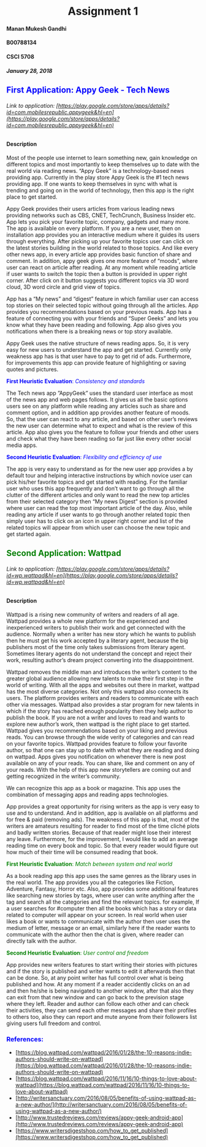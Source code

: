 # <center> Assignment 1 </center>
#### **Manan Mukesh Gandhi** 
#### **B00788134**
#### **CSCI 5708**
##### **January 28, 2018**

## <span style="color:blue">First Application: **Appy Geek** - Tech News</span>
###### Link to application: [https://play.google.com/store/apps/details?id=com.mobilesrepublic.appygeek&hl=en](https://play.google.com/store/apps/details?id=com.mobilesrepublic.appygeek&hl=en)

#### Description

Most of the people use internet to learn something new, gain knowledge on different topics and most importantly to keep themselves up to date with the real world via reading news. “Appy Geek” is a technology-based news providing app. Currently in the play store Appy Geek is the #1 tech news providing app. If one wants to keep themselves in sync with what is trending and going on in the world of technology, then this app is the right place to get started.

Appy Geek provides their users articles from various leading news providing networks such as CBS, CNET, TechCrunch, Business Insider etc. App lets you pick your favorite topic, company, gadgets and many more. The app is available on every platform. If you are a new user, then on installation app provides you an interactive medium where it guides its users through everything. After picking up your favorite topics user can click on the latest stories building in the world related to those topics. And like every other news app, in every article app provides basic function of share and comment. In addition, appy geek gives one more feature of “moods”, where user can react on article after reading. At any moment while reading article if user wants to switch the topic then a button is provided in upper right corner. After click on it button suggests you different topics via 3D word cloud, 3D word circle and grid view of topics. 

App has a “My news” and “digest” feature in which familiar user can access top stories on their selected topic without going through all the articles. App provides you recommendations based on your previous reads. App has a feature of connecting you with your friends and “Super Geeks” and lets you know what they have been reading and following. App also gives you notifications when there is a breaking news or top story available.

Appy Geek uses the native structure of news reading apps. So, it is very easy for new users to understand the app and get started. Currently only weakness app has is that user have to pay to get rid of ads. Furthermore, for improvements this app can provide feature of highlighting or saving quotes and pictures.


<span style="color:blue">**First Heuristic Evaluation**: _Consistency and standards_</span>

The Tech news app ”AppyGeek” uses the standard user interface as most of the news app and web pages follows. It gives us all the basic options users see on any platform while reading any articles such as share and comment option, and in addition app provides another feature of moods. So, that the user can react to any article, and based on other user’s reviews the new user can determine what to expect and what is the review of this article. App also gives you the feature to follow your friends and other users and check what they have been reading so far just like every other social media apps.

<span style="color:Blue">**Second Heuristic Evaluation**: _Flexibility and efficiency of use_ </span>

The app is very easy to understand as for the new user app provides a by default tour and helping interactive instructions by which novice user can pick his/her favorite topics and get started with reading. For the familiar user who uses this app frequently and don’t want to go through all the clutter of the different articles and only want to read the new top articles from their selected category then “My news Digest” section is provided where user can read the top most important article of the day. Also, while reading any article if user wants to go through another related topic then simply user has to click on an icon in upper right corner and list of the related topics will appear from which user can choose the new topic and get started again.

## <span style="color:Green">Second Application: **Wattpad**</span>

###### Link to application: [https://play.google.com/store/apps/details?id=wp.wattpad&hl=en](https://play.google.com/store/apps/details?id=wp.wattpad&hl=en)

#### Description

Wattpad is a rising new community of writers and readers of all age. Wattpad provides a whole new platform for the experienced and inexperienced writers to publish their work and get connected with the audience. Normally when a writer has new story which he wants to publish then he must get his work accepted by a literary agent, because the big publishers most of the time only takes submissions from literary agent. Sometimes literary agents do not understand the concept and reject their work, resulting author’s dream project converting into the disappointment.

Wattpad removes the middle man and introduces the writer’s content to the greater global audience allowing new talents to make their first step in the world of writing. With all the apps and websites out there in market, wattpad has the most diverse categories. Not only this wattpad also connects its users. The platform provides writers and readers to communicate with each other via messages. Wattpad also provides a star program for new talents in which if the story has reached enough popularity then they help author to publish the book. If you are not a writer and loves to read and wants to explore new author’s work, then wattpad is the right place to get started. Wattpad gives you recommendations based on your liking and previous reads. You can browse through the wide verity of categories and can read on your favorite topics. Wattpad provides feature to follow your favorite author, so that one can stay up to date with what they are reading and doing on wattpad. Apps gives you notification on whenever there is new post available on any of your reads. You can share, like and comment on any of your reads. With the help of this app new storytellers are coming out and getting recognized in the writer’s community. 

We can recognize this app as a book or magazine. This app uses the combination of messaging apps and reading apps technologies. 

App provides a great opportunity for rising writers as the app is very easy to use and to understand. And in addition, app is available on all platforms and for free & paid (removing ads). The weakness of this app is that, most of the writers are amateurs resulting for reader to find most of the time cliché plots and badly written stories. Because of that reader might lose their interest any leave. Furthermore, for the improvement, I would like to add an average reading time on every book and topic. So that every reader would figure out how much of their time will be consumed reading that book.


<span style="color:green">**First Heuristic Evaluation**: _Match between system and real world_</span>

As a book reading app this app uses the same genres as the library uses in the real world. The app provides you all the categories like Fiction, Adventure, Fantasy, Horror etc. Also, app provides some additional features like searching new stories by tags, where user can write anything after the tag and search all the categories and find the relevant topics. for example,
If a user searches for #computer then all the books which has a story or data related to computer will appear on your screen. In real world when user likes a book or wants to communicate with the author then user uses the medium of letter, message or an email, similarly here if the reader wants to communicate with the author then the chat is given, where reader can directly talk with the author.


<span style="color:green">**Second Heuristic Evaluation**: _User control and freedom_</span>

App provides new writers features to start writing their stories with pictures and if the story is published and writer wants to edit it afterwards then that can be done. So, at any point writer has full control over what is being published and how. At any moment if a reader accidently clicks on an ad and then he/she is being navigated to another window, after that also they can exit from that new window and can go back to the prevision stage where they left. Reader and author can follow each other and can check their activities, they can send each other messages and share their profiles to others too, also they can report and mute anyone from their followers list giving users full freedom and control.


### <span style="color:blue">**References:**</span>

* [https://blog.wattpad.com/wattpad/2016/01/28/the-10-reasons-indie-authors-should-write-on-wattpad](https://blog.wattpad.com/wattpad/2016/01/28/the-10-reasons-indie-authors-should-write-on-wattpad)
* [https://blog.wattpad.com/wattpad/2016/11/16/10-things-to-love-about-wattpad](https://blog.wattpad.com/wattpad/2016/11/16/10-things-to-love-about-wattpad)
* [http://writersanctuary.com/2016/08/05/benefits-of-using-wattpad-as-a-new-author/](http://writersanctuary.com/2016/08/05/benefits-of-using-wattpad-as-a-new-author/)
* [http://www.trustedreviews.com/reviews/appy-geek-android-app](http://www.trustedreviews.com/reviews/appy-geek-android-app)
* [https://www.writersdigestshop.com/how_to_get_published](https://www.writersdigestshop.com/how_to_get_published)
